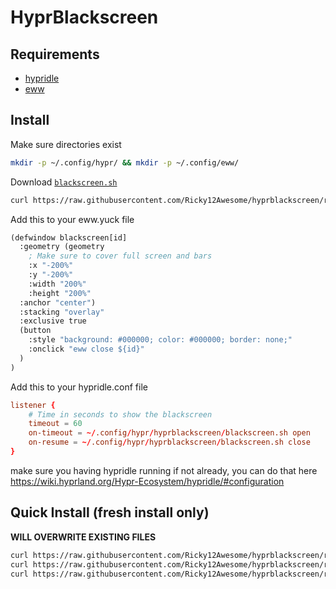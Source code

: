 # HyprBlackscreen

## Requirements

- [hypridle](https://wiki.hyprland.org/Hypr-Ecosystem/hypridle/)
- [eww](https://elkowar.github.io/eww/)

## Install

Make sure directories exist

```sh
mkdir -p ~/.config/hypr/ && mkdir -p ~/.config/eww/
```

Download [`blackscreen.sh`](blackscreen.sh)
```sh
curl https://raw.githubusercontent.com/Ricky12Awesome/hyprblackscreen/refs/heads/main/blackscreen.sh > ~/.config/hypr/blackscreen.sh
```

Add this to your eww.yuck file
```lisp
(defwindow blackscreen[id]
  :geometry (geometry
    ; Make sure to cover full screen and bars
    :x "-200%"
    :y "-200%"
    :width "200%"
    :height "200%"
  :anchor "center")
  :stacking "overlay"
  :exclusive true
  (button
    :style "background: #000000; color: #000000; border: none;"
    :onclick "eww close ${id}"
  )
)
```

Add this to your hypridle.conf file
```conf
listener {
    # Time in seconds to show the blackscreen
    timeout = 60
    on-timeout = ~/.config/hypr/hyprblackscreen/blackscreen.sh open
    on-resume = ~/.config/hypr/hyprblackscreen/blackscreen.sh close
}
```

make sure you having hypridle running if not already, you can do that here https://wiki.hyprland.org/Hypr-Ecosystem/hypridle/#configuration

## Quick Install (fresh install only)
**WILL OVERWRITE EXISTING FILES**
```sh
curl https://raw.githubusercontent.com/Ricky12Awesome/hyprblackscreen/refs/heads/main/blackscreen.sh > ~/.config/hypr/blackscreen.sh
curl https://raw.githubusercontent.com/Ricky12Awesome/hyprblackscreen/refs/heads/main/eww.yuck > ~/.config/eww/eww.yuck
curl https://raw.githubusercontent.com/Ricky12Awesome/hyprblackscreen/refs/heads/main/hypridle.conf > ~/.config/hypr/hypridle.conf
```